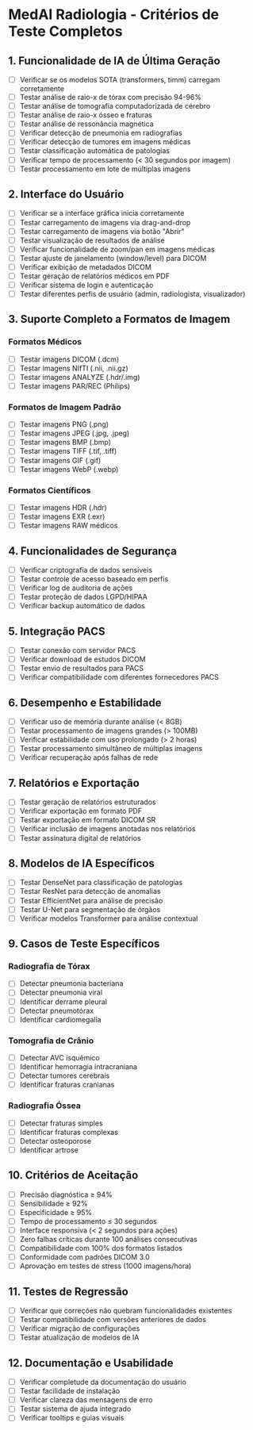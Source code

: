 # MedAI Radiologia - Critérios de Teste Completos

## 1. Funcionalidade de IA de Última Geração
- [ ] Verificar se os modelos SOTA (transformers, timm) carregam corretamente
- [ ] Testar análise de raio-x de tórax com precisão 94-96%
- [ ] Testar análise de tomografia computadorizada de cérebro
- [ ] Testar análise de raio-x ósseo e fraturas
- [ ] Testar análise de ressonância magnética
- [ ] Verificar detecção de pneumonia em radiografias
- [ ] Verificar detecção de tumores em imagens médicas
- [ ] Testar classificação automática de patologias
- [ ] Verificar tempo de processamento (< 30 segundos por imagem)
- [ ] Testar processamento em lote de múltiplas imagens

## 2. Interface do Usuário
- [ ] Verificar se a interface gráfica inicia corretamente
- [ ] Testar carregamento de imagens via drag-and-drop
- [ ] Testar carregamento de imagens via botão "Abrir"
- [ ] Testar visualização de resultados de análise
- [ ] Verificar funcionalidade de zoom/pan em imagens médicas
- [ ] Testar ajuste de janelamento (window/level) para DICOM
- [ ] Verificar exibição de metadados DICOM
- [ ] Testar geração de relatórios médicos em PDF
- [ ] Verificar sistema de login e autenticação
- [ ] Testar diferentes perfis de usuário (admin, radiologista, visualizador)

## 3. Suporte Completo a Formatos de Imagem
### Formatos Médicos
- [ ] Testar imagens DICOM (.dcm)
- [ ] Testar imagens NIfTI (.nii, .nii.gz)
- [ ] Testar imagens ANALYZE (.hdr/.img)
- [ ] Testar imagens PAR/REC (Philips)

### Formatos de Imagem Padrão
- [ ] Testar imagens PNG (.png)
- [ ] Testar imagens JPEG (.jpg, .jpeg)
- [ ] Testar imagens BMP (.bmp)
- [ ] Testar imagens TIFF (.tif, .tiff)
- [ ] Testar imagens GIF (.gif)
- [ ] Testar imagens WebP (.webp)

### Formatos Científicos
- [ ] Testar imagens HDR (.hdr)
- [ ] Testar imagens EXR (.exr)
- [ ] Testar imagens RAW médicos

## 4. Funcionalidades de Segurança
- [ ] Verificar criptografia de dados sensíveis
- [ ] Testar controle de acesso baseado em perfis
- [ ] Verificar log de auditoria de ações
- [ ] Testar proteção de dados LGPD/HIPAA
- [ ] Verificar backup automático de dados

## 5. Integração PACS
- [ ] Testar conexão com servidor PACS
- [ ] Verificar download de estudos DICOM
- [ ] Testar envio de resultados para PACS
- [ ] Verificar compatibilidade com diferentes fornecedores PACS

## 6. Desempenho e Estabilidade
- [ ] Verificar uso de memória durante análise (< 8GB)
- [ ] Testar processamento de imagens grandes (> 100MB)
- [ ] Verificar estabilidade com uso prolongado (> 2 horas)
- [ ] Testar processamento simultâneo de múltiplas imagens
- [ ] Verificar recuperação após falhas de rede

## 7. Relatórios e Exportação
- [ ] Testar geração de relatórios estruturados
- [ ] Verificar exportação em formato PDF
- [ ] Testar exportação em formato DICOM SR
- [ ] Verificar inclusão de imagens anotadas nos relatórios
- [ ] Testar assinatura digital de relatórios

## 8. Modelos de IA Específicos
- [ ] Testar DenseNet para classificação de patologias
- [ ] Testar ResNet para detecção de anomalias
- [ ] Testar EfficientNet para análise de precisão
- [ ] Testar U-Net para segmentação de órgãos
- [ ] Verificar modelos Transformer para análise contextual

## 9. Casos de Teste Específicos
### Radiografia de Tórax
- [ ] Detectar pneumonia bacteriana
- [ ] Detectar pneumonia viral
- [ ] Identificar derrame pleural
- [ ] Detectar pneumotórax
- [ ] Identificar cardiomegalia

### Tomografia de Crânio
- [ ] Detectar AVC isquêmico
- [ ] Identificar hemorragia intracraniana
- [ ] Detectar tumores cerebrais
- [ ] Identificar fraturas cranianas

### Radiografia Óssea
- [ ] Detectar fraturas simples
- [ ] Identificar fraturas complexas
- [ ] Detectar osteoporose
- [ ] Identificar artrose

## 10. Critérios de Aceitação
- [ ] Precisão diagnóstica ≥ 94%
- [ ] Sensibilidade ≥ 92%
- [ ] Especificidade ≥ 95%
- [ ] Tempo de processamento ≤ 30 segundos
- [ ] Interface responsiva (< 2 segundos para ações)
- [ ] Zero falhas críticas durante 100 análises consecutivas
- [ ] Compatibilidade com 100% dos formatos listados
- [ ] Conformidade com padrões DICOM 3.0
- [ ] Aprovação em testes de stress (1000 imagens/hora)

## 11. Testes de Regressão
- [ ] Verificar que correções não quebram funcionalidades existentes
- [ ] Testar compatibilidade com versões anteriores de dados
- [ ] Verificar migração de configurações
- [ ] Testar atualização de modelos de IA

## 12. Documentação e Usabilidade
- [ ] Verificar completude da documentação do usuário
- [ ] Testar facilidade de instalação
- [ ] Verificar clareza das mensagens de erro
- [ ] Testar sistema de ajuda integrado
- [ ] Verificar tooltips e guias visuais
